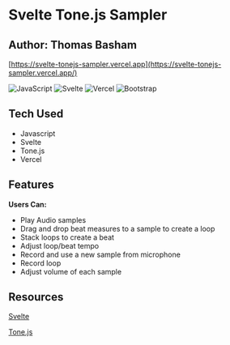 # Svelte Tone.js Sampler

## Author: **Thomas Basham**

[https://svelte-tonejs-sampler.vercel.app](https://svelte-tonejs-sampler.vercel.app/)

![JavaScript](https://img.shields.io/badge/javascript-%23323330.svg?style=for-the-badge&logo=javascript&logoColor=%23F7DF1E)
![Svelte](https://img.shields.io/badge/svelte-%23f1413d.svg?style=for-the-badge&logo=svelte&logoColor=white)
![Vercel](https://img.shields.io/badge/Vercel-000000?style=for-the-badge&logo=vercel&logoColor=white)
![Bootstrap](https://img.shields.io/badge/bootstrap-%23563D7C.svg?style=for-the-badge&logo=bootstrap&logoColor=white)

## Tech Used

- Javascript
- Svelte
- Tone.js
- Vercel

## Features

**Users Can:**

- Play Audio samples
- Drag and drop beat measures to a sample to create a loop
- Stack loops to create a beat
- Adjust loop/beat tempo
- Record and use a new sample from microphone
- Record loop
- Adjust volume of each sample

## Resources

[Svelte](https://svelte.dev)

[Tone.js](https://tonejs.github.io)
